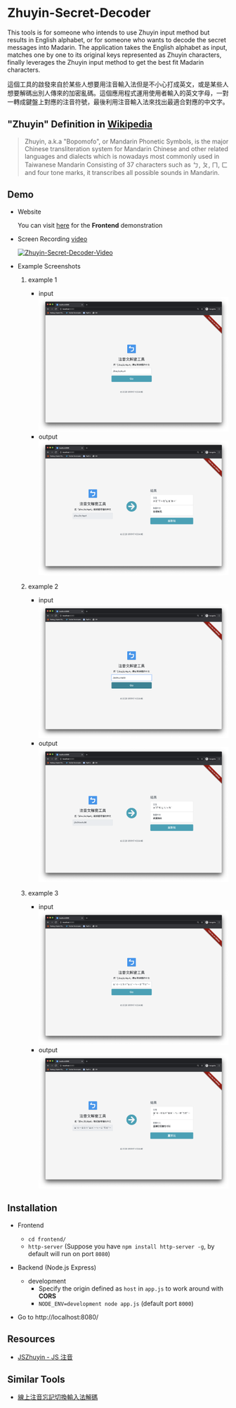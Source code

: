# Zhuyin-Secret-Decoder

This tools is for someone who intends to use Zhuyin input method but results in English alphabet, or for someone who wants to decode the secret messages into Madarin. The application takes the English alphabet as input, matches one by one to its original keys represented as Zhuyin characters, finally leverages the Zhuyin input method to get the best fit Madarin characters.

這個工具的啟發來自於某些人想要用注音輸入法但是不小心打成英文，或是某些人想要解碼出別人傳來的加密亂碼。這個應用程式運用使用者輸入的英文字母，一對一轉成鍵盤上對應的注音符號，最後利用注音輸入法來找出最適合對應的中文字。

## "Zhuyin" Definition in [Wikipedia](https://en.wikipedia.org/wiki/Bopomofo)
> Zhuyin, a.k.a "Bopomofo", or Mandarin Phonetic Symbols, is the major Chinese transliteration system for Mandarin Chinese and other related languages and dialects which is nowadays most commonly used in Taiwanese Mandarin Consisting of 37 characters such as ㄅ, ㄆ, ㄇ, ㄈ and four tone marks, it transcribes all possible sounds in Mandarin.

## Demo
 - Website

   You can visit [here](https://iownthegame.github.io/zhuyin-secret-decoder/frontend/index.html) for the **Frontend** demonstration
 - Screen Recording [video](https://youtu.be/CpRfNWBnu-M)

   [![Zhuyin-Secret-Decoder-Video](https://img.youtube.com/vi/CpRfNWBnu-M/0.jpg)](https://youtu.be/CpRfNWBnu-M)
- Example Screenshots
  1. example 1
     - input
       ![](/screenshots/example-1-fart-input.png)
     - output
       ![](/screenshots/example-1-fart-output.png)

  2. example 2
     - input
       ![](/screenshots/example-2-coronavirus-input.png)
     - output
       ![](/screenshots/example-2-coronavirus-output.png)

  3. example 3
     - input
       ![](/screenshots/example-3-zhuyin-input.png)
     - output
       ![](/screenshots/example-3-zhuyin-output.png)

## Installation
- Frontend
    - `cd frontend/`
    - `http-server` (Suppose you have `npm install http-server -g`, by default will run on port `8080`)

- Backend (Node.js Express)
    - development
        - Specify the origin defined as `host` in `app.js` to work around with **CORS**
        - `NODE_ENV=development node app.js` (default port `8000`)

- Go to http://localhost:8080/

## Resources
- [JSZhuyin - JS 注音](https://github.com/timdream/jszhuyin)

## Similar Tools
- [線上注音忘記切換輸入法解碼](https://blog.xuite.net/vexed/tech/66042514)
